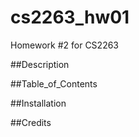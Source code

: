 # cs2263_hw01
Homework #2 for CS2263 



##Description









##Table_of_Contents










##Installation










##Credits








